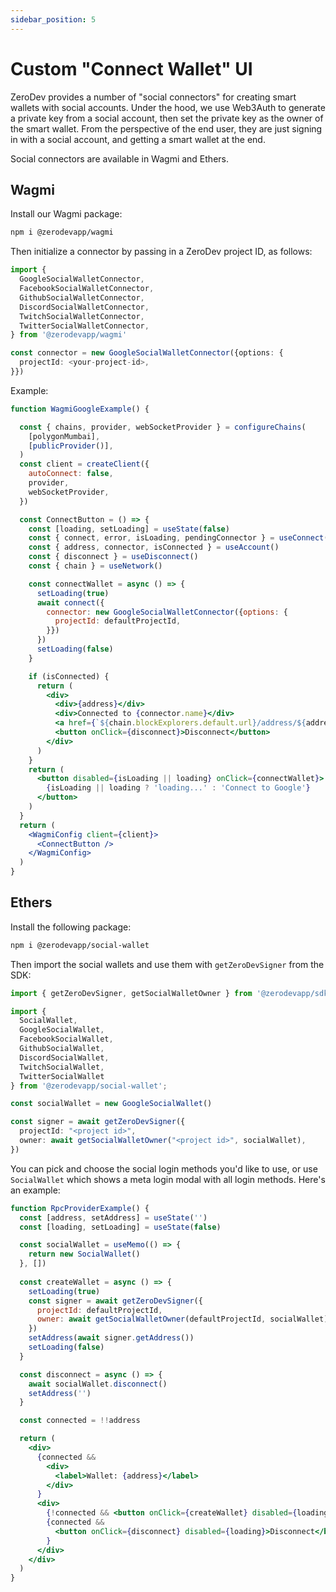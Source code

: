 ```yaml
---
sidebar_position: 5
---
```


# Custom "Connect Wallet" UI

ZeroDev provides a number of "social connectors" for creating smart wallets with social accounts.  Under the hood, we use Web3Auth to generate a private key from a social account, then set the private key as the owner of the smart wallet.  From the perspective of the end user, they are just signing in with a social account, and getting a smart wallet at the end.

Social connectors are available in Wagmi and Ethers.

## Wagmi

Install our Wagmi package:

```bash
npm i @zerodevapp/wagmi
```

Then initialize a connector by passing in a ZeroDev project ID, as follows:

```typescript
import { 
  GoogleSocialWalletConnector, 
  FacebookSocialWalletConnector, 
  GithubSocialWalletConnector,
  DiscordSocialWalletConnector,
  TwitchSocialWalletConnector,
  TwitterSocialWalletConnector,
} from '@zerodevapp/wagmi'

const connector = new GoogleSocialWalletConnector({options: {
  projectId: <your-project-id>,
}})
```

Example:

```jsx live folded
function WagmiGoogleExample() {

  const { chains, provider, webSocketProvider } = configureChains(
    [polygonMumbai],
    [publicProvider()],
  )
  const client = createClient({
    autoConnect: false,
    provider,
    webSocketProvider,
  })

  const ConnectButton = () => {
    const [loading, setLoading] = useState(false)
    const { connect, error, isLoading, pendingConnector } = useConnect()
    const { address, connector, isConnected } = useAccount()
    const { disconnect } = useDisconnect()
    const { chain } = useNetwork()

    const connectWallet = async () => {
      setLoading(true)
      await connect({
        connector: new GoogleSocialWalletConnector({options: {
          projectId: defaultProjectId,
        }})
      })
      setLoading(false)
    }

    if (isConnected) {
      return (
        <div>
          <div>{address}</div>
          <div>Connected to {connector.name}</div>
          <a href={`${chain.blockExplorers.default.url}/address/${address}`} target="_blank">Explorer</a><br />
          <button onClick={disconnect}>Disconnect</button>
        </div>
      )
    }
    return (
      <button disabled={isLoading || loading} onClick={connectWallet}>
        {isLoading || loading ? 'loading...' : 'Connect to Google'}
      </button>
    )
  }
  return (
    <WagmiConfig client={client}>
      <ConnectButton />
    </WagmiConfig>
  )
}
```

## Ethers

Install the following package:

```bash
npm i @zerodevapp/social-wallet
```

Then import the social wallets and use them with `getZeroDevSigner` from the SDK:

```typescript
import { getZeroDevSigner, getSocialWalletOwner } from '@zerodevapp/sdk'

import { 
  SocialWallet, 
  GoogleSocialWallet, 
  FacebookSocialWallet,
  GithubSocialWallet,
  DiscordSocialWallet,
  TwitchSocialWallet,
  TwitterSocialWallet
} from '@zerodevapp/social-wallet';

const socialWallet = new GoogleSocialWallet()

const signer = await getZeroDevSigner({
  projectId: "<project id>",
  owner: await getSocialWalletOwner("<project id>", socialWallet),
})
```

You can pick and choose the social login methods you'd like to use, or use `SocialWallet` which shows a meta login modal with all login methods.  Here's an example:

```jsx live folded
function RpcProviderExample() {
  const [address, setAddress] = useState('')
  const [loading, setLoading] = useState(false)

  const socialWallet = useMemo(() => {
    return new SocialWallet()
  }, [])
  
  const createWallet = async () => {
    setLoading(true)
    const signer = await getZeroDevSigner({
      projectId: defaultProjectId,
      owner: await getSocialWalletOwner(defaultProjectId, socialWallet)
    })
    setAddress(await signer.getAddress())
    setLoading(false)
  }

  const disconnect = async () => {
    await socialWallet.disconnect()
    setAddress('')
  }

  const connected = !!address

  return (
    <div>
      {connected && 
        <div>
          <label>Wallet: {address}</label>
        </div>
      }
      <div>
        {!connected && <button onClick={createWallet} disabled={loading}>{ loading ? 'loading...' : 'Create Wallet'}</button>}
        {connected && 
          <button onClick={disconnect} disabled={loading}>Disconnect</button>
        }
      </div>
    </div>
  )
}
```